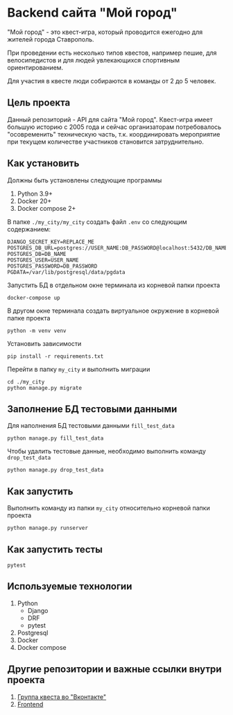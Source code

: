 # Backend сайта "Мой город"

"Мой город" - это квест-игра, который проводится ежегодно для жителей города Ставрополь.

При проведении есть несколько типов квестов, например пешие, для велосипедистов и для людей увлекающихся спортивным ориентированием.

Для участия в квесте люди собираются в команды от 2 до 5 человек.

## Цель проекта

Данный репозиторий - API для сайта "Мой город". Квест-игра имеет большую историю с 2005 года и сейчас организаторам потребовалось "осовременить" техническую часть, т.к. координировать мероприятие при текущем количестве участников становится затруднительно.

## Как установить

Должны быть установлены следующие программы
1. Python 3.9+
2. Docker 20+
3. Docker compose 2+

В папке `./my_city/my_city` создать файл `.env` со следующим содержанием:

```text
DJANGO_SECRET_KEY=REPLACE_ME
POSTGRES_DB_URL=postgres://USER_NAME:DB_PASSWORD@localhost:5432/DB_NAME
POSTGRES_DB=DB_NAME
POSTGRES_USER=USER_NAME
POSTGRES_PASSWORD=DB_PASSWORD
PGDATA=/var/lib/postgresql/data/pgdata
```

Запустить БД в отдельном окне терминала из корневой папки проекта
```shell
docker-compose up
```

В другом окне терминала создать виртуальное окружение в корневой папке проекта

```shell
python -m venv venv
```

Установить зависимости

```shell
pip install -r requirements.txt
```

Перейти в папку `my_city` и выполнить миграции

```shell
cd ./my_city
python manage.py migrate
```

## Заполнение БД тестовыми данными

Для наполнения БД тестовыми данными `fill_test_data`

```shell
python manage.py fill_test_data
```

Чтобы удалить тестовые данные, необходимо выполнить команду `drop_test_data`

```shell
python manage.py drop_test_data
```

## Как запустить

Выполнить команду из папки `my_city` относительно корневой папки проекта

```shell
python manage.py runserver
```

## Как запустить тесты

```shell
pytest
```

## Используемые технологии
1. Python
    - Django
    - DRF
    - pytest
2. Postgresql
3. Docker
4. Docker compose

## Другие репозитории и важные ссылки внутри проекта
1. [Группа квеста во "Вконтакте"](https://vk.com/mg_stv)
2. [Frontend](https://github.com/IVKrylova/routes-of-my-city)